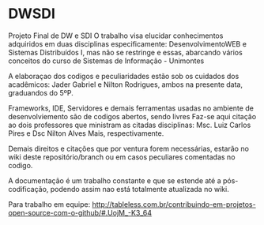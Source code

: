 DWSDI
=====

Projeto Final de DW e SDI
 O trabalho visa elucidar conhecimentos adquiridos em duas disciplinas especificamente: DesenvolvimentoWEB e Sistemas
 Distribuídos I, mas não se restringe e essas, abarcando vários conceitos do curso de Sistemas de Informação - Unimontes
 
 A elaboraçao dos codigos e peculiaridades estão sob os cuidados dos acadêmicos: Jader Gabriel e Nilton Rodrigues, ambos 
 na presente data, graduandos do 5ºP.
 
 Frameworks, IDE, Servidores e demais ferramentas usadas no ambiente de desenvolviemento são de codigos abertos, sendo livres
 Faz-se aqui citação ao dois professores que ministram as citadas disciplinas: Msc. Luiz Carlos Pires e Dsc Nilton Alves Mais,
 respectivamente.
 
 Demais direitos e citações que por ventura forem necessárias, estarão no wiki deste repositório/branch ou em casos peculiares
 comentadas no codigo.
 
 A documentação é um trabalho constante e que se estende até a pós-codificação, podendo assim nao está totalmente atualizada 
 no wiki.
 
 Para trabalho em equipe: http://tableless.com.br/contribuindo-em-projetos-open-source-com-o-github/#.UojM_-K3_64
